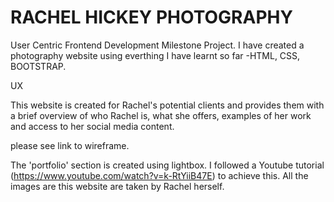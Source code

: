 # RACHEL HICKEY PHOTOGRAPHY

User Centric Frontend Development Milestone Project.
I have created a photography website using everthing I have learnt so far -HTML, CSS, BOOTSTRAP.

UX

This website is created for Rachel's potential clients and provides them with a brief overview of who Rachel is, what she offers, examples of her work and access to her social media content.

please see link to wireframe.


The 'portfolio' section is created using lightbox. I followed a Youtube tutorial (https://www.youtube.com/watch?v=k-RtYiiB47E) to achieve this. All the images are this website are taken by Rachel herself.
